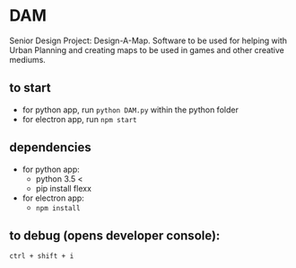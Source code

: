 # DAM
Senior Design Project: Design-A-Map. Software to be used for helping with Urban Planning and creating maps to be used in games and other creative mediums.

## to start
- for python app, run `python DAM.py` within the python folder
- for electron app, run `npm start`

## dependencies
- for python app:
	* python 3.5 <
	* pip install flexx
- for electron app:
	* `npm install`

## to debug (opens developer console):
`ctrl + shift + i`